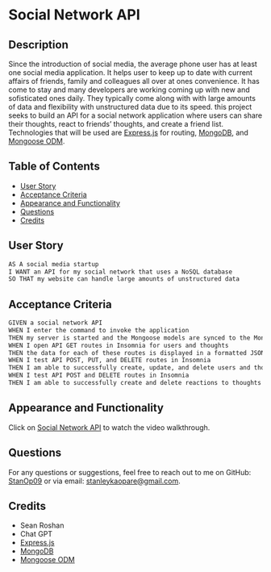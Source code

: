# Social Network API

## Description
Since the introduction of social media, the average phone user has at least one social media application. It helps user to keep up to date with current affairs of friends, family and colleagues all over at ones convenience. It has come to stay and many developers are working coming up with new and sofisticated ones daily. They typically come along with with large amounts of data and flexibility with unstructured data due to its speed. this project seeks to build an API for a social network application where users can share their thoughts, react to friends’ thoughts, and create a friend list. Technologies that will be used are [Express.js](https://expressjs.com/) for routing, [MongoDB](https://www.mongodb.com/), and [Mongoose ODM](https://mongoosejs.com/).

## Table of Contents
- [User Story](#UserStory)
- [Acceptance Criteria](#AcceptanceCriteria)
- [Appearance and Functionality](#Appearance&Functionality)
- [Questions](#questions)
- [Credits](#Credits)

## User Story

```md
AS A social media startup
I WANT an API for my social network that uses a NoSQL database
SO THAT my website can handle large amounts of unstructured data
```

## Acceptance Criteria

```md
GIVEN a social network API
WHEN I enter the command to invoke the application
THEN my server is started and the Mongoose models are synced to the MongoDB database
WHEN I open API GET routes in Insomnia for users and thoughts
THEN the data for each of these routes is displayed in a formatted JSON
WHEN I test API POST, PUT, and DELETE routes in Insomnia
THEN I am able to successfully create, update, and delete users and thoughts in my database
WHEN I test API POST and DELETE routes in Insomnia
THEN I am able to successfully create and delete reactions to thoughts and add and remove friends to a user’s friend list
```

## Appearance and Functionality 
Click on [Social Network API](https://watch.screencastify.com/v/dqnJsgTvSFi22zYJAwbs) to watch the video walkthrough.

## Questions
For any questions or suggestions, feel free to reach out to me on GitHub: [StanOp09](https://github.com/StanOp09) or via email: stanleykaopare@gmail.com.

## Credits
- Sean Roshan
- Chat GPT
- [Express.js](https://expressjs.com/)
- [MongoDB](https://www.mongodb.com/)
- [Mongoose ODM](https://mongoosejs.com/)
